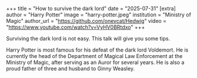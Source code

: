 +++
title = "How to survive the dark lord" 
date = "2025-07-31"
[extra] 
author = "Harry Potter"
image = "harry-potter.jpeg" 
institution = "Ministry of Magic" 
author_url = "https://github.com/onevcat/Hedwig" 
video = "https://www.youtube.com/watch?v=VyHV0BRtdxo" 
+++

Surviving the dark lord is not easy. This talk will give you some tips.

Harry Potter is most famous for his defeat of the dark lord Voldemort. He is currently the head of the Department of Magical Law Enforcement at the Ministry of Magic, after serving as an Auror for several years. He is also a proud father of three and husband to Ginny Weasley.